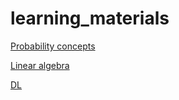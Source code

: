 # learning_materials

[Probability concepts](probability_concepts/README.md)

[Linear algebra](linalg/README.md)

[DL](dl/README.md)